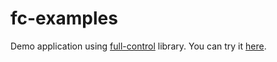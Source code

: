 # fc-examples

Demo application using [full-control](https://github.com/roboli/full-control) library. You can try it [here](http://www.roboli.space/full-control/).
